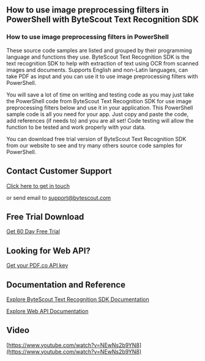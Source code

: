 ## How to use image preprocessing filters in PowerShell with ByteScout Text Recognition SDK

### How to use image preprocessing filters in PowerShell

These source code samples are listed and grouped by their programming language and functions they use. ByteScout Text Recognition SDK is the text recognition SDK to help with extraction of text using OCR from scanned images and documents. Supports English and non-Latin languages, can take PDF as input and you can use it to use image preprocessing filters with PowerShell.

You will save a lot of time on writing and testing code as you may just take the PowerShell code from ByteScout Text Recognition SDK for use image preprocessing filters below and use it in your application. This PowerShell sample code is all you need for your app. Just copy and paste the code, add references (if needs to) and you are all set! Code testing will allow the function to be tested and work properly with your data.

You can download free trial version of ByteScout Text Recognition SDK from our website to see and try many others source code samples for PowerShell.

## Contact Customer Support

[Click here to get in touch](https://bytescout.zendesk.com/hc/en-us/requests/new?subject=ByteScout%20Text%20Recognition%20SDK%20Question)

or send email to [support@bytescout.com](mailto:support@bytescout.com?subject=ByteScout%20Text%20Recognition%20SDK%20Question) 

## Free Trial Download

[Get 60 Day Free Trial](https://bytescout.com/download/web-installer?utm_source=github-readme)

## Looking for Web API? 

[Get your PDF.co API key](https://pdf.co/documentation/api?utm_source=github-readme)

## Documentation and Reference

[Explore ByteScout Text Recognition SDK Documentation](https://bytescout.com/documentation/index.html?utm_source=github-readme)

[Explore Web API Documentation](https://pdf.co/documentation/api?utm_source=github-readme)

## Video

[https://www.youtube.com/watch?v=NEwNs2b9YN8](https://www.youtube.com/watch?v=NEwNs2b9YN8)